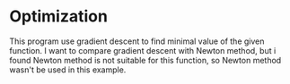 # Optimization
This program use gradient descent to find minimal value of the given function.
I want to compare gradient descent with Newton method, but i found Newton method
is not suitable for this function, so Newton method wasn't be used in this example.


